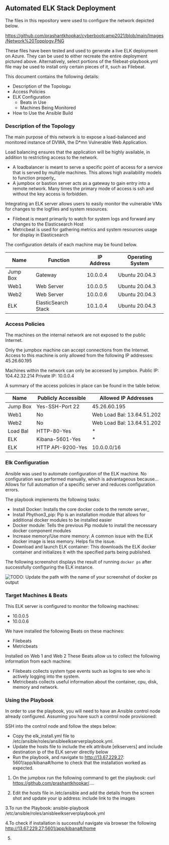 ## Automated ELK Stack Deployment

The files in this repository were used to configure the network depicted below.

https://github.com/prashantkhopkar/cyberbootcamp2021/blob/main/Images/Network%20Topplogy.PNG

These files have been tested and used to generate a live ELK deployment on Azure. They can be used to either recreate the entire deployment pictured above. Alternatively, select portions of the filebeat-playbook.yml file may be used to install only certain pieces of it, such as Filebeat.

This document contains the following details:
- Description of the Topologu
- Access Policies
- ELK Configuration
  - Beats in Use
  - Machines Being Monitored
- How to Use the Ansible Build


### Description of the Topology

The main purpose of this network is to expose a load-balanced and monitored instance of DVWA, the D*mn Vulnerable Web Application.

Load balancing ensures that the application will be highly available, in addition to restricting access to the network.
- A loadbalancer is meant to serve a specific point of access for a service that is served by multiple machines. This allows high availability models to function properly_
- A jumpbox or bastion server acts as a gateway to gain entry into a remote network. Many times the primary mode of access is ssh and without the key access is forbidden.

Integrating an ELK server allows users to easily monitor the vulnerable VMs for changes to the logfiles and system resources.
- Filebeat is meant primarily to watch for system logs and forward any changes to the Elasticsearch Host
- Metricbeat is used for gathering metrics and system resources usage for display in Elasticsearch

The configuration details of each machine may be found below.

| Name     | Function | IP Address | Operating System |
|----------|----------|------------|------------------|
| Jump Box | Gateway 		   | 10.0.0.4         | Ubuntu 20.04.3   |
| Web1     | Web Server            | 10.0.0.5         | Ubuntu 20.04.3   |
| Web2 	   | Web Server            | 10.0.0.6         | Ubuntu 20.04.3   |
| ELK      | ElasticSearch Stack   | 10.1.0.4         | Ubuntu 20.04.3   |

### Access Policies

The machines on the internal network are not exposed to the public Internet. 

Only the jumpbox machine can accept connections from the Internet. Access to this machine is only allowed from the following IP addresses:
45.26.60.195

Machines within the network can only be accessed by jumpbox.
Public IP: 104.42.32.214
Private IP: 10.0.0.4

A summary of the access policies in place can be found in the table below.

| Name     | Publicly Accessible | Allowed IP Addresses         |
|----------|---------------------|------------------------------|
| Jump Box | Yes-SSH-Port 22     | 45.26.60.195          	|
| Web1     | No                  | Web Load Bal: 13.64.51.202   |
| Web2     | No                  | Web Load Bal: 13.64.51.202   |
| Load Bal | HTTP-80-Yes         | *                            |
| ELK      | Kibana-5601-Yes     | *                            |
| ELK      | HTTP API-9200-Yes   | 10.0.0.0/16                  |

### Elk Configuration

Ansible was used to automate configuration of the ELK machine. No configuration was performed manually, which is advantageous because...
Allows for full automation of a specific server and reduces configuration errors. 

The playbook implements the following tasks:
- Install Docker: Installs the core docker code to the remote server_
- Install Phython3_pip: Pip is an installation module that allows for additional docker modules to be installed easier
- Docker module: Tells the previous Pip module to install the necessary docker component modules
- Increase memory/Use more memory: A common issue with the ELK docker image is less memory. Helps fix the issue.
- Download and launch ELK container: This downloads the ELK docker container and initializes it with the specified parts being published.

The following screenshot displays the result of running `docker ps` after successfully configuring the ELK instance.

![TODO: Update the path with the name of your screenshot of docker ps output](Images/docker_ps_output.png)

### Target Machines & Beats
This ELK server is configured to monitor the following machines:
- 10.0.0.5
- 10.0.0.6

We have installed the following Beats on these machines:
- Filebeats
- Metricbeats

Installed on Web 1 and Web 2
These Beats allow us to collect the following information from each machine:
- Filebeats collects system type events such as logins to see who is actively logging into the system.
- Metricbeats collects useful information about the container, cpu, disk, memory and network.

### Using the Playbook
In order to use the playbook, you will need to have an Ansible control node already configured. Assuming you have such a control node provisioned: 

SSH into the control node and follow the steps below:
- Copy the elk_install.yml file to /etc/ansible/roles/ansibleelkserverplaybook.yml.
- Update the hosts file to include the elk attribute [elkservers] and include destination ip of the ELK server directly below
- Run the playbook, and navigate to http://13.67.229.27: 5601/app/kibana#/home to check that the installation worked as expected.

1. On the jumpbox run the following command to get the playbook:
curl https://github.com/prashantkhopkar/....

2. Edit the hosts file in /etc/ansible and add the details from the screen shot and update your ip address:
include link to the images

3.To run the Playbook: ansible-playbook
/etc/ansible/roles/anisbleelkserverplaybook.yml

4.To check if installation is successful navigate via browser the following http://13.67.229.27:5601/app/kibana#/home

5.  

